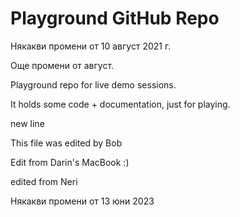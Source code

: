 # Playground GitHub Repo

Някакви промени от 10 август 2021 г.

Още промени от август.

Playground repo for live demo sessions.

It holds some code + documentation, just for playing.

new line

This file was edited by Bob

Edit from Darin's MacBook :)

edited from Neri

Някакви промени от 13 юни 2023